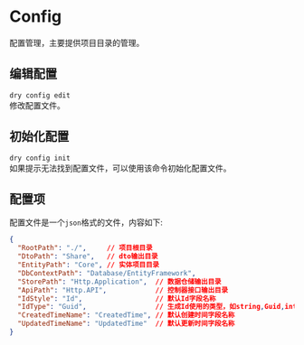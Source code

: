 # Config

配置管理，主要提供项目目录的管理。

## 编辑配置

`dry config edit`  
修改配置文件。

## 初始化配置

`dry config init`  
如果提示无法找到配置文件，可以使用该命令初始化配置文件。

## 配置项

配置文件是一个`json`格式的文件，内容如下:

```json
{
  "RootPath": "./",     // 项目根目录
  "DtoPath": "Share",   // dto输出目录
  "EntityPath": "Core", // 实体项目目录
  "DbContextPath": "Database/EntityFramework",
  "StorePath": "Http.Application",  // 数据仓储输出目录
  "ApiPath": "Http.API",            // 控制器接口输出目录
  "IdStyle": "Id",                  // 默认Id字段名称
  "IdType": "Guid",                 // 生成Id使用的类型，如string,Guid,int
  "CreatedTimeName": "CreatedTime", // 默认创建时间字段名称
  "UpdatedTimeName": "UpdatedTime"  // 默认更新时间字段名称
}

```

